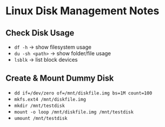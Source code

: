 # Linux Disk Management Notes

## Check Disk Usage
- `df -h` → show filesystem usage
- `du -sh <path>` → show folder/file usage
- `lsblk` → list block devices

## Create & Mount Dummy Disk
- `dd if=/dev/zero of=/mnt/diskfile.img bs=1M count=100`
- `mkfs.ext4 /mnt/diskfile.img`
- `mkdir /mnt/testdisk`
- `mount -o loop /mnt/diskfile.img /mnt/testdisk`
- `umount /mnt/testdisk`
